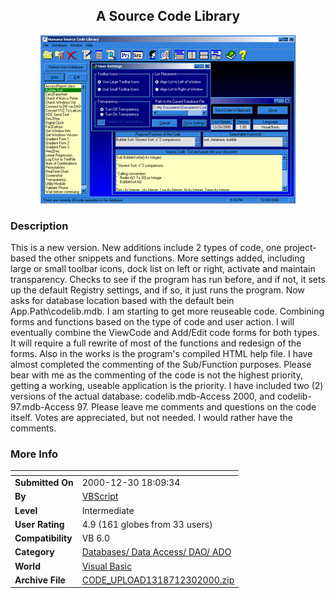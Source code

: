 ﻿<div align="center">

## A Source Code Library

<img src="PIC20001230199146096.jpg">
</div>

### Description

This is a new version. New additions include 2 types of code, one project-based the other snippets and functions. More settings added, including large or small toolbar icons, dock list on left or right, activate and maintain transparency. Checks to see if the program has run before, and if not, it sets up the default Registry settings, and if so, it just runs the program. Now asks for database location based with the default bein App.Path\codelib.mdb. I am starting to get more reuseable code. Combining forms and functions based on the type of code and user action. I will eventually combine the ViewCode and Add/Edit code forms for both types. It will require a full rewrite of most of the functions and redesign of the forms. Also in the works is the program's compiled HTML help file. I have almost completed the commenting of the Sub/Function purposes. Please bear with me as the commenting of the code is not the highest priority, getting a working, useable application is the priority. I have included two (2) versions of the actual database: codelib.mdb-Access 2000, and codelib-97.mdb-Access 97. Please leave me comments and questions on the code itself. Votes are appreciated, but not needed. I would rather have the comments.
 
### More Info
 


<span>             |<span>
---                |---
**Submitted On**   |2000-12-30 18:09:34
**By**             |[VBScript](https://github.com/Planet-Source-Code/PSCIndex/blob/master/ByAuthor/vbscript.md)
**Level**          |Intermediate
**User Rating**    |4.9 (161 globes from 33 users)
**Compatibility**  |VB 6\.0
**Category**       |[Databases/ Data Access/ DAO/ ADO](https://github.com/Planet-Source-Code/PSCIndex/blob/master/ByCategory/databases-data-access-dao-ado__1-6.md)
**World**          |[Visual Basic](https://github.com/Planet-Source-Code/PSCIndex/blob/master/ByWorld/visual-basic.md)
**Archive File**   |[CODE\_UPLOAD1318712302000\.zip](https://github.com/Planet-Source-Code/vbscript-a-source-code-library__1-13872/archive/master.zip)








